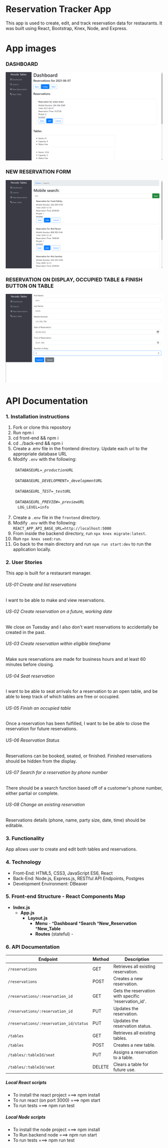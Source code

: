 # Reservation Tracker App
This app is used to create, edit, and track reservation data for restaurants. It was built using React, Bootstrap, Knex, Node, and Express.

# App images
### DASHBOARD
![Dashboard with Table & Buttons](./images/dashboard.png)
### NEW RESERVATION FORM
![Mobile Search Form](./images/mobilesearch.png)
### RESERVATION ON DISPLAY, OCCUPIED TABLE & FINISH BUTTON ON TABLE
![New Reservation Form](./images/newreservation.png)


# API Documentation

### 1. Installation instructions
1. Fork or clone this repository
2. Run npm i
3. cd front-end && npm i
4. cd ../back-end && npm i
5. Create a .env file in the frontend directory.  Update each url to the appropriate database URL
6. Modify `.env` with the following:</br>
   <code>
   &nbsp;DATABASE*URL=\_productionURL*</br>
   &nbsp;DATABASE*URL_DEVELOPMENT=\_developmentURL*</br>
   &nbsp;DATABASE*URL_TEST=\_testURL*</br>
   &nbsp;DATABASE*URL_PREVIEW=\_previewURL*</br>
   &nbsp;LOG_LEVEL=info</br>
   </code> 
7. Create a `.env` file in the `frontend` directory.
8. Modify `.env` with the following:</br>
   <code>REACT_APP_API_BASE_URL=http://localhost:5000<br/></code>
9. From inside the backend directory, run `npx knex migrate:latest`.
10. Run `npx knex seed:run`.
11. Go back to the main directory and run `npm run start:dev` to run the application locally.

### 2. User Stories 
This app is built for a restaurant manager.

###### US-01 Create and list reservations
I want to be able to make and view reservations.

###### US-02 Create reservation on a future, working date
We close on Tuesday and I also don't want reservations to accidentally be created in the past.

###### US-03 Create reservation within eligible timeframe
Make sure reservations are made for business hours and at least 60 minutes before closing.

###### US-04 Seat reservation
I want to be able to seat arrivals for a reservation to an open table, and be able to keep track of which tables are free or occupied.

###### US-05 Finish an occupied table
Once a reservation has been fulfilled, I want to be be able to close the reservation for future reservations.

###### US-06 Reservation Status
Reservations can be booked, seated, or finished. Finished reservations should be hidden from the display.

###### US-07 Search for a reservation by phone number
There should be a search function based off of a customer's phone number, either partial or complete.

###### US-08 Change an existing reservation
Reservations details (phone, name, party size, date, time) should be editable.


### 3. Functionality
App allows user to create and edit both tables and reservations.


### 4. Technology
* Front-End: HTML5, CSS3, JavaScript ES6, React
* Back-End: Node.js, Express.js, RESTful API Endpoints, Postgres
* Development Environment: DBeaver


### 5. Front-end Structure - React Components Map
* __Index.js__ 
    * __App.js__ 
        * __Layout.js__
            * __Menu__  -
            	*__Dashboard__
		*__Search__
		*__New_Reservation__
		*__New_Table__
            * __Routes__ (stateful) -
        
        
### 6. API Documentation

| Endpoint                               | Method | Description                                                                                           |
| -------------------------------------- | ------ | ----------------------------------------------------------------------------------------------------- |
| `/reservations`                        | GET    | Retrieves all existing reservation. 							          |
| `/reservations`                        | POST   | Creates a new reservation.                                                                            |
| `/reservations/:reservation_id`        | GET    | Gets the reservation with specific 'reservation_id'.                                                  |
| `/reservations/:reservation_id`        | PUT    | Updates the reservation.                                                                              |
| `/reservations/:reservation_id/status` | PUT    | Updates the reservation status.                                                                       |
| `/tables`                              | GET    | Retrieves all existing tables.                                                                        |
| `/tables`                              | POST   | Creates a new table.                                                                                  |
| `/tables/:tableId/seat`                | PUT    | Assigns a reservation to a table.                                                                     |
| `/tables/:tableId/seat`                | DELETE | Clears a table for future use.                                                                        |


##### Local React scripts
* To install the react project ===> npm install
* To run react (on port 3000) ===> npm start
* To run tests ===> npm run test

##### Local Node scripts
* To install the node project ===> npm install
* To Run backend node ===> npm run start
* To run tests ===> npm run test

